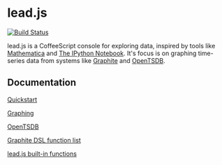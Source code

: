 # lead.js

[![Build Status](https://travis-ci.org/also/lead.js.png?branch=master)](https://travis-ci.org/also/lead.js)

lead.js is a CoffeeScript console for exploring data, inspired by tools like [Mathematica](http://www.wolfram.com/mathematica/) and [The IPython Notebook](http://ipython.org/notebook.html). It's focus is on graphing time-series data from systems like [Graphite](http://graphite.readthedocs.org/en/latest/overview.html) and [OpenTSDB](http://opentsdb.net/).

## Documentation

[Quickstart](docs/quickstart.md)

[Graphing](docs/graphing.md)

[OpenTSDB](docs/opentsdb.md)

[Graphite DSL function list](http://lead.github.io/?ZG9jcw%3D%3D)

[lead.js built-in functions](http://lead.github.io/?aGVscA%3D%3D)
